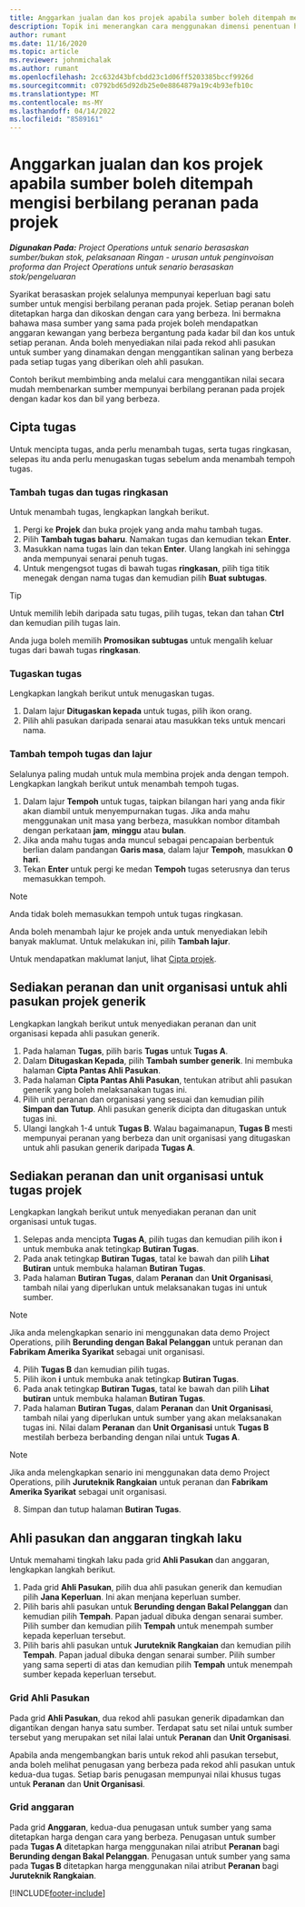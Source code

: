 ```yaml
---
title: Anggarkan jualan dan kos projek apabila sumber boleh ditempah mengisi berbilang peranan pada projek
description: Topik ini menerangkan cara menggunakan dimensi penentuan harga untuk menyokong penentuan harga dan kos anggaran untuk sumber yang mengisi berbilang peranan pada projek.
author: rumant
ms.date: 11/16/2020
ms.topic: article
ms.reviewer: johnmichalak
ms.author: rumant
ms.openlocfilehash: 2cc632d43bfcbdd23c1d06ff5203385bccf9926d
ms.sourcegitcommit: c0792bd65d92db25e0e8864879a19c4b93efb10c
ms.translationtype: MT
ms.contentlocale: ms-MY
ms.lasthandoff: 04/14/2022
ms.locfileid: "8589161"
---
```

# <a name="estimate-project-sales-and-costs-when-a-bookable-resource-fills-multiple-roles-on-a-project"></a>Anggarkan jualan dan kos projek apabila sumber boleh ditempah mengisi berbilang peranan pada projek 

_**Digunakan Pada:** Project Operations untuk senario berasaskan sumber/bukan stok, pelaksanaan Ringan - urusan untuk penginvoisan proforma dan Project Operations untuk senario berasaskan stok/pengeluaran_ 

Syarikat berasaskan projek selalunya mempunyai keperluan bagi satu sumber untuk mengisi berbilang peranan pada projek. Setiap peranan boleh ditetapkan harga dan dikoskan dengan cara yang berbeza. Ini bermakna bahawa masa sumber yang sama pada projek boleh mendapatkan anggaran kewangan yang berbeza bergantung pada kadar bil dan kos untuk setiap peranan. Anda boleh menyediakan nilai pada rekod ahli pasukan untuk sumber yang dinamakan dengan menggantikan salinan yang berbeza pada setiap tugas yang diberikan oleh ahli pasukan.

Contoh berikut membimbing anda melalui cara menggantikan nilai secara mudah membenarkan sumber mempunyai berbilang peranan pada projek dengan kadar kos dan bil yang berbeza.

## <a name="create-tasks"></a>Cipta tugas
Untuk mencipta tugas, anda perlu menambah tugas, serta tugas ringkasan, selepas itu anda perlu menugaskan tugas sebelum anda menambah tempoh tugas. 

### <a name="add-tasks-and-summary-tasks"></a>Tambah tugas dan tugas ringkasan
Untuk menambah tugas, lengkapkan langkah berikut.

1. Pergi ke **Projek** dan buka projek yang anda mahu tambah tugas.
2. Pilih **Tambah tugas baharu**. Namakan tugas dan kemudian tekan **Enter**.
3. Masukkan nama tugas lain dan tekan **Enter**. Ulang langkah ini sehingga anda mempunyai senarai penuh tugas.
3. Untuk mengengsot tugas di bawah tugas **ringkasan**, pilih tiga titik menegak dengan nama tugas dan kemudian pilih **Buat subtugas**. 

  > [!TIP]
  > Untuk memilih lebih daripada satu tugas, pilih tugas, tekan dan tahan **Ctrl** dan kemudian pilih tugas lain.
  >
  > Anda juga boleh memilih **Promosikan subtugas** untuk mengalih keluar tugas dari bawah tugas **ringkasan**.

### <a name="assign-tasks"></a>Tugaskan tugas

Lengkapkan langkah berikut untuk menugaskan tugas.

1. Dalam lajur **Ditugaskan kepada** untuk tugas, pilih ikon orang.
2. Pilih ahli pasukan daripada senarai atau masukkan teks untuk mencari nama.

### <a name="add-task-duration-and-columns"></a>Tambah tempoh tugas dan lajur

Selalunya paling mudah untuk mula membina projek anda dengan tempoh. Lengkapkan langkah berikut untuk menambah tempoh tugas.

1. Dalam lajur **Tempoh** untuk tugas, taipkan bilangan hari yang anda fikir akan diambil untuk menyempurnakan tugas. Jika anda mahu menggunakan unit masa yang berbeza, masukkan nombor ditambah dengan perkataan **jam**, **minggu** atau **bulan**.
2. Jika anda mahu tugas anda muncul sebagai pencapaian berbentuk berlian dalam pandangan **Garis masa**, dalam lajur **Tempoh**, masukkan **0 hari**.
3. Tekan **Enter** untuk pergi ke medan **Tempoh** tugas seterusnya dan terus memasukkan tempoh.

  > [!NOTE]
  > Anda tidak boleh memasukkan tempoh untuk tugas ringkasan.

Anda boleh menambah lajur ke projek anda untuk menyediakan lebih banyak maklumat. Untuk melakukan ini, pilih **Tambah lajur**. 

Untuk mendapatkan maklumat lanjut, lihat [Cipta projek](https://support.microsoft.com/en-us/office/create-a-project-a5b5e823-fb2e-45fd-be00-7d84422d9749).

## <a name="set-up-the-role-and-organization-unit-for-a-generic-project-team-member"></a>Sediakan peranan dan unit organisasi untuk ahli pasukan projek generik
Lengkapkan langkah berikut untuk menyediakan peranan dan unit organisasi kepada ahli pasukan generik.

1. Pada halaman **Tugas**, pilih baris **Tugas** untuk **Tugas A**. 
2. Dalam **Ditugaskan Kepada**, pilih **Tambah sumber generik**. Ini membuka halaman **Cipta Pantas Ahli Pasukan**.
3. Pada halaman **Cipta Pantas Ahli Pasukan**, tentukan atribut ahli pasukan generik yang boleh melaksanakan tugas ini.
4. Pilih unit peranan dan organisasi yang sesuai dan kemudian pilih **Simpan dan Tutup**. Ahli pasukan generik dicipta dan ditugaskan untuk tugas ini. 
5. Ulangi langkah 1-4 untuk **Tugas B**. Walau bagaimanapun, **Tugas B** mesti mempunyai peranan yang berbeza dan unit organisasi yang ditugaskan untuk ahli pasukan generik daripada **Tugas A**. 

## <a name="set-up-the-role-and-organization-unit-for-a-project-task"></a>Sediakan peranan dan unit organisasi untuk tugas projek
Lengkapkan langkah berikut untuk menyediakan peranan dan unit organisasi untuk tugas.

1. Selepas anda mencipta **Tugas A**, pilih tugas dan kemudian pilih ikon **i** untuk membuka anak tetingkap **Butiran Tugas**. 
2. Pada anak tetingkap **Butiran Tugas**, tatal ke bawah dan pilih **Lihat Butiran** untuk membuka halaman **Butiran Tugas**.
3. Pada halaman **Butiran Tugas**, dalam **Peranan** dan **Unit Organisasi**, tambah nilai yang diperlukan untuk melaksanakan tugas ini untuk sumber. 

  > [!NOTE]
  > Jika anda melengkapkan senario ini menggunakan data demo Project Operations, pilih **Berunding dengan Bakal Pelanggan** untuk peranan dan **Fabrikam Amerika Syarikat** sebagai unit organisasi.

4. Pilih **Tugas B** dan kemudian pilih tugas.
5. Pilih ikon **i** untuk membuka anak tetingkap **Butiran Tugas**. 
6. Pada anak tetingkap **Butiran Tugas**, tatal ke bawah dan pilih **Lihat butiran** untuk membuka halaman **Butiran Tugas**.
7. Pada halaman **Butiran Tugas**, dalam **Peranan** dan **Unit Organisasi**, tambah nilai yang diperlukan untuk sumber yang akan melaksanakan tugas ini. Nilai dalam **Peranan** dan **Unit Organisasi** untuk **Tugas B** mestilah berbeza berbanding dengan nilai untuk **Tugas A**. 

  > [!NOTE]
  > Jika anda melengkapkan senario ini menggunakan data demo Project Operations, pilih **Juruteknik Rangkaian** untuk peranan dan **Fabrikam Amerika Syarikat** sebagai unit organisasi.

8. Simpan dan tutup halaman **Butiran Tugas**. 

## <a name="team-member-and-estimates-behavior"></a>Ahli pasukan dan anggaran tingkah laku 
Untuk memahami tingkah laku pada grid **Ahli Pasukan** dan anggaran, lengkapkan langkah berikut.

1. Pada grid **Ahli Pasukan**, pilih dua ahli pasukan generik dan kemudian pilih **Jana Keperluan**. Ini akan menjana keperluan sumber. 
2. Pilih baris ahli pasukan untuk **Berunding dengan Bakal Pelanggan** dan kemudian pilih **Tempah**. Papan jadual dibuka dengan senarai sumber. Pilih sumber dan kemudian pilih **Tempah** untuk menempah sumber kepada keperluan tersebut.
3. Pilih baris ahli pasukan untuk **Juruteknik Rangkaian** dan kemudian pilih **Tempah**. Papan jadual dibuka dengan senarai sumber. Pilih sumber yang sama seperti di atas dan kemudian pilih **Tempah** untuk menempah sumber kepada keperluan tersebut.

### <a name="team-member-grid"></a>Grid Ahli Pasukan 

Pada grid **Ahli Pasukan**, dua rekod ahli pasukan generik dipadamkan dan digantikan dengan hanya satu sumber. Terdapat satu set nilai untuk sumber tersebut yang merupakan set nilai lalai untuk **Peranan** dan **Unit Organisasi**.

Apabila anda mengembangkan baris untuk rekod ahli pasukan tersebut, anda boleh melihat penugasan yang berbeza pada rekod ahli pasukan untuk kedua-dua tugas. Setiap baris penugasan mempunyai nilai khusus tugas untuk **Peranan** dan **Unit Organisasi**. 

### <a name="estimates-grid"></a>Grid anggaran 

Pada grid **Anggaran**, kedua-dua penugasan untuk sumber yang sama ditetapkan harga dengan cara yang berbeza. Penugasan untuk sumber pada **Tugas A** ditetapkan harga menggunakan nilai atribut **Peranan** bagi **Berunding dengan Bakal Pelanggan**. Penugasan untuk sumber yang sama pada **Tugas B** ditetapkan harga menggunakan nilai atribut **Peranan** bagi **Juruteknik Rangkaian**.


[!INCLUDE[footer-include](../includes/footer-banner.md)]
